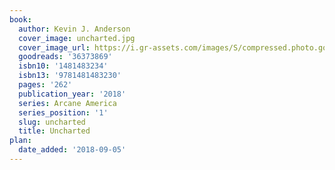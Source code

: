 ```yaml
---
book:
  author: Kevin J. Anderson
  cover_image: uncharted.jpg
  cover_image_url: https://i.gr-assets.com/images/S/compressed.photo.goodreads.com/books/1511798410l/36373869._SX98_.jpg
  goodreads: '36373869'
  isbn10: '1481483234'
  isbn13: '9781481483230'
  pages: '262'
  publication_year: '2018'
  series: Arcane America
  series_position: '1'
  slug: uncharted
  title: Uncharted
plan:
  date_added: '2018-09-05'
---
```

